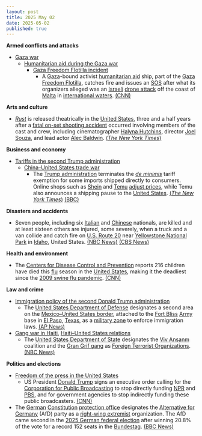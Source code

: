 ```yaml
---
layout: post
title: 2025 May 02
date: 2025-05-02
published: true
---
```



**Armed conflicts and attacks**

* [Gaza war](https://en.wikipedia.org/wiki/Gaza_war "Gaza war")
  + [Humanitarian aid during the Gaza war](https://en.wikipedia.org/wiki/Humanitarian_aid_during_the_Gaza_war "Humanitarian aid during the Gaza war")
    - [Gaza Freedom Flotilla incident](https://en.wikipedia.org/wiki/Gaza_Freedom_Flotilla_incident "Gaza Freedom Flotilla incident")
      * A [Gaza](https://en.wikipedia.org/wiki/Gaza_Strip "Gaza Strip")-bound activist [humanitarian aid](https://en.wikipedia.org/wiki/Humanitarian_aid "Humanitarian aid") ship, part of the [Gaza Freedom Flotilla](https://en.wikipedia.org/wiki/Gaza_Freedom_Flotilla "Gaza Freedom Flotilla"), catches fire and issues an [SOS](https://en.wikipedia.org/wiki/SOS_signal "SOS signal") after what its organizers alleged was an [Israeli](https://en.wikipedia.org/wiki/Israel "Israel") [drone attack](https://en.wikipedia.org/wiki/Drone_warfare "Drone warfare") off the coast of [Malta](https://en.wikipedia.org/wiki/Malta "Malta") in [international waters](https://en.wikipedia.org/wiki/International_waters "International waters"). [(CNN)](https://edition.cnn.com/2025/05/02/europe/gaza-flotilla-ship-sos-intl-hkn)

**Arts and culture**

* *[Rust](https://en.wikipedia.org/wiki/Rust_%282024_film%29 "Rust (2024 film)")* is released theatrically in the [United States](https://en.wikipedia.org/wiki/United_States "United States"), three and a half years after a [fatal on-set shooting accident](https://en.wikipedia.org/wiki/Rust_shooting_incident "Rust shooting incident") occurred involving members of the cast and crew, including cinematographer [Halyna Hutchins](https://en.wikipedia.org/wiki/Halyna_Hutchins "Halyna Hutchins"), director [Joel Souza](https://en.wikipedia.org/wiki/Joel_Souza "Joel Souza"), and lead actor [Alec Baldwin](https://en.wikipedia.org/wiki/Alec_Baldwin "Alec Baldwin"). [(*The New York Times*)](https://www.nytimes.com/2025/05/01/movies/alec-baldwin-rust-release.html)

**Business and economy**

* [Tariffs in the second Trump administration](https://en.wikipedia.org/wiki/Tariffs_in_the_second_Trump_administration "Tariffs in the second Trump administration")
  + [China–United States trade war](https://en.wikipedia.org/wiki/China%E2%80%93United_States_trade_war "China–United States trade war")
    - The [Trump administration](https://en.wikipedia.org/wiki/Second_Trump_administration "Second Trump administration") terminates the *[de minimis](https://en.wikipedia.org/wiki/De_minimis "De minimis")* tariff exemption for some imports shipped directly to consumers. Online shops such as [Shein](https://en.wikipedia.org/wiki/Shein "Shein") and [Temu](https://en.wikipedia.org/wiki/Temu "Temu") [adjust prices](https://en.wikipedia.org/wiki/Purchase_price_adjustment "Purchase price adjustment"), while Temu also announces a shipping pause to the [United States](https://en.wikipedia.org/wiki/United_States "United States"). [(*The New York Times*)](https://www.nytimes.com/2025/05/02/business/economy/trump-china-tariffs-de-minimis.html) [(BBC)](https://www.bbc.com/news/articles/cwy79j2n7d4o)

**Disasters and accidents**

* Seven people, including six [Italian](https://en.wikipedia.org/wiki/Italy "Italy") and [Chinese](https://en.wikipedia.org/wiki/China "China") nationals, are killed and at least sixteen others are injured, some severely, when a truck and a van collide and catch fire on [U.S. Route 20](https://en.wikipedia.org/wiki/U.S._Route_20 "U.S. Route 20") near [Yellowstone National Park](https://en.wikipedia.org/wiki/Yellowstone_National_Park "Yellowstone National Park") in [Idaho](https://en.wikipedia.org/wiki/Idaho "Idaho"), United States. [(NBC News)](https://www.nbcnews.com/news/us-news/7-killed-idaho-tour-van-truck-collide-yellowstone-rcna204491) [(CBS News)](https://www.cbsnews.com/news/idaho-crash-tour-van-pickup-collide-deaths/)

**Health and environment**

* The [Centers for Disease Control and Prevention](https://en.wikipedia.org/wiki/Centers_for_Disease_Control_and_Prevention "Centers for Disease Control and Prevention") reports 216 children have died this [flu](https://en.wikipedia.org/wiki/Flu "Flu") season in the [United States](https://en.wikipedia.org/wiki/United_States "United States"), making it the deadliest since the [2009 swine flu pandemic](https://en.wikipedia.org/wiki/2009_swine_flu_pandemic "2009 swine flu pandemic"). [(CNN)](https://www.cnn.com/2025/05/02/health/child-flu-deaths)

**Law and crime**

* [Immigration policy of the second Donald Trump administration](https://en.wikipedia.org/wiki/Immigration_policy_of_the_second_Donald_Trump_administration "Immigration policy of the second Donald Trump administration")
  + The [United States Department of Defense](https://en.wikipedia.org/wiki/United_States_Department_of_Defense "United States Department of Defense") designates a second area on the [Mexico–United States border](https://en.wikipedia.org/wiki/Mexico%E2%80%93United_States_border "Mexico–United States border"), attached to the [Fort Bliss](https://en.wikipedia.org/wiki/Fort_Bliss "Fort Bliss") [Army](https://en.wikipedia.org/wiki/US_Army "US Army") base in [El Paso](https://en.wikipedia.org/wiki/El_Paso%2C_Texas "El Paso, Texas"), [Texas](https://en.wikipedia.org/wiki/Texas "Texas"), as a [military zone](https://en.wikipedia.org/wiki/Military_zone "Military zone") to enforce immigration laws. [(AP News)](https://apnews.com/article/military-border-immigration-texas-mexico-d7d15f23bd755b95cd90cbb9a89df6fa)
* [Gang war in Haiti](https://en.wikipedia.org/wiki/Gang_war_in_Haiti "Gang war in Haiti"), [Haiti–United States relations](https://en.wikipedia.org/wiki/Haiti%E2%80%93United_States_relations "Haiti–United States relations")
  + The [United States Department of State](https://en.wikipedia.org/wiki/United_States_Department_of_State "United States Department of State") designates the [Viv Ansanm](https://en.wikipedia.org/wiki/Viv_Ansanm "Viv Ansanm") coalition and the [Gran Grif gang](https://en.wikipedia.org/wiki/Gran_Grif_gang "Gran Grif gang") as [Foreign Terrorist Organizations](https://en.wikipedia.org/wiki/Foreign_Terrorist_Organization "Foreign Terrorist Organization"). [(NBC News)](https://www.nbcnews.com/news/us-news/state-department-labels-haitian-gangs-terrorists-rcna204475)

**Politics and elections**

* [Freedom of the press in the United States](https://en.wikipedia.org/wiki/Freedom_of_the_press_in_the_United_States "Freedom of the press in the United States")
  + US President [Donald Trump](https://en.wikipedia.org/wiki/Donald_Trump "Donald Trump") signs an executive order calling for the [Corporation for Public Broadcasting](https://en.wikipedia.org/wiki/Corporation_for_Public_Broadcasting "Corporation for Public Broadcasting") to stop directly funding [NPR](https://en.wikipedia.org/wiki/NPR "NPR") and [PBS](https://en.wikipedia.org/wiki/PBS "PBS"), and for government agencies to stop indirectly funding these public broadcasters. [(CNN)](https://www.cnn.com/2025/05/02/media/trump-cpb-pbs-npr-funding-cut-hnk-intl)
* The [German](https://en.wikipedia.org/wiki/Germany "Germany") [Constitution](https://en.wikipedia.org/wiki/Constitution_of_Germany "Constitution of Germany") [protection office](https://en.wikipedia.org/wiki/Federal_Office_for_the_Protection_of_the_Constitution "Federal Office for the Protection of the Constitution") designates the [Alternative for Germany](https://en.wikipedia.org/wiki/Alternative_for_Germany "Alternative for Germany") (AfD) party as a [right-wing extremist](https://en.wikipedia.org/wiki/Far-right_politics_in_Germany_%281945%E2%80%93present%29 "Far-right politics in Germany (1945–present)") organization. The AfD came second in the [2025 German federal election](https://en.wikipedia.org/wiki/2025_German_federal_election "2025 German federal election") after winning 20.8% of the vote for a record 152 seats in the [Bundestag](https://en.wikipedia.org/wiki/Bundestag "Bundestag"). [(BBC News)](https://www.bbc.com/news/articles/cwy6zk9wkrdo)
